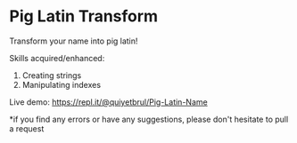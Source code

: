 # Pig Latin Transform
Transform your name into pig latin!

Skills acquired/enhanced:
1. Creating strings
2. Manipulating indexes

Live demo: https://repl.it/@quiyetbrul/Pig-Latin-Name

*if you find any errors or have any suggestions, please don't hesitate to pull a request
